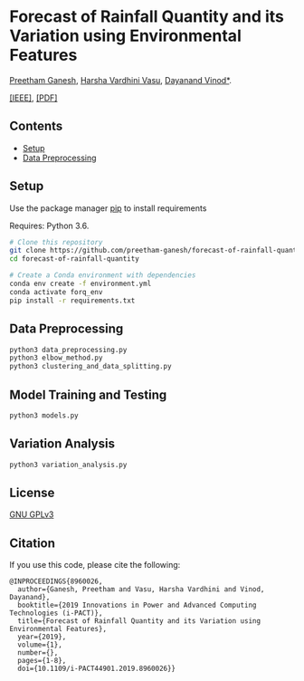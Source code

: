 # Forecast of Rainfall Quantity and its Variation using Environmental Features

[Preetham Ganesh](https://www.linkedin.com/in/preethamganesh/), [Harsha Vardhini Vasu](https://www.linkedin.com/in/harshavardhini1/), [Dayanand Vinod*](https://in.linkedin.com/in/dayanand-vinod).

[[IEEE]](https://ieeexplore.ieee.org/document/8960026), [[PDF]](https://preetham-ganesh.github.io/website/documents/forecast_rainfall.pdf)

## Contents

- [Setup](https://github.com/preetham-ganesh/forecast-of-rainfall-quantity#setup)
- [Data Preprocessing](https://github.com/preetham-ganesh/forecast-of-rainfall-quantity#data-preprocessing)

## Setup

Use the package manager [pip](https://pip.pypa.io/en/stable/) to install requirements

Requires: Python 3.6.

```bash
# Clone this repository
git clone https://github.com/preetham-ganesh/forecast-of-rainfall-quantity.git
cd forecast-of-rainfall-quantity

# Create a Conda environment with dependencies
conda env create -f environment.yml
conda activate forq_env
pip install -r requirements.txt
```

## Data Preprocessing

```bash
python3 data_preprocessing.py
python3 elbow_method.py
python3 clustering_and_data_splitting.py
```

## Model Training and Testing

```bash
python3 models.py
```

## Variation Analysis

```bash
python3 variation_analysis.py
```

## License
[GNU GPLv3](https://choosealicense.com/licenses/gpl-3.0/)

## Citation

If you use this code, please cite the following:

```
@INPROCEEDINGS{8960026,
  author={Ganesh, Preetham and Vasu, Harsha Vardhini and Vinod, Dayanand},
  booktitle={2019 Innovations in Power and Advanced Computing Technologies (i-PACT)}, 
  title={Forecast of Rainfall Quantity and its Variation using Environmental Features}, 
  year={2019},
  volume={1},
  number={},
  pages={1-8},
  doi={10.1109/i-PACT44901.2019.8960026}}
```
